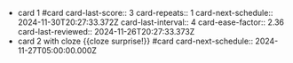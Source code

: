 - card 1 #card
  card-last-score:: 3
  card-repeats:: 1
  card-next-schedule:: 2024-11-30T20:27:33.372Z
  card-last-interval:: 4
  card-ease-factor:: 2.36
  card-last-reviewed:: 2024-11-26T20:27:33.373Z
- card 2 with cloze {{cloze surprise!}} #card
  card-next-schedule:: 2024-11-27T05:00:00.000Z